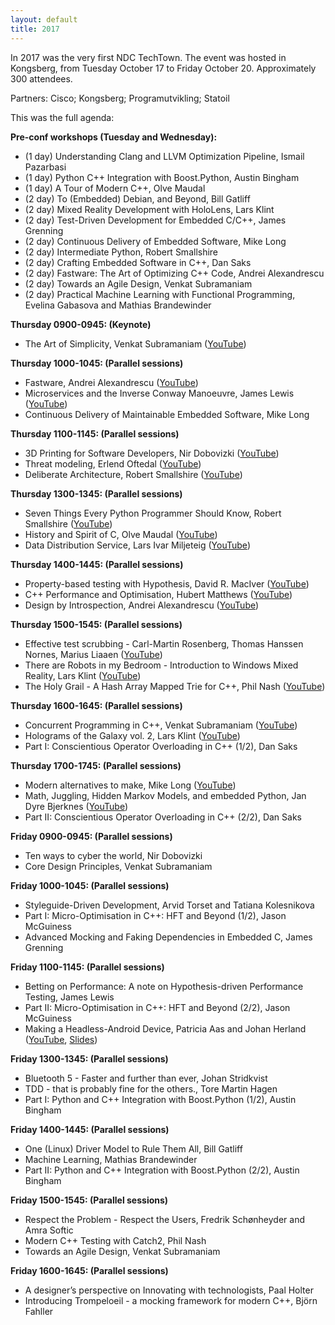 ```yaml
---
layout: default
title: 2017
---
```


In 2017 was the very first NDC TechTown. The event was hosted in Kongsberg, from Tuesday October 17 to Friday October 20. Approximately 300 attendees.

Partners: Cisco; Kongsberg; Programutvikling; Statoil

This was the full agenda:

__Pre-conf workshops (Tuesday and Wednesday):__

- (1 day) Understanding Clang and LLVM Optimization Pipeline, Ismail Pazarbasi
- (1 day) Python C++ Integration with Boost.Python, Austin Bingham
- (1 day) A Tour of Modern C++, Olve Maudal
- (2 day) To (Embedded) Debian, and Beyond, ​Bill Gatliff
- (2 day) Mixed Reality Development with HoloLens, Lars Klint
- (2 day) Test-Driven Development for Embedded C/C++, James Grenning
- (2 day) Continuous Delivery of Embedded Software, Mike Long
- (2 day) Intermediate Python, Robert Smallshire
- (2 day) Crafting Embedded Software in C++, Dan Saks
- (2 day) Fastware: The Art of Optimizing C++ Code, Andrei Alexandrescu
- (2 day) Towards an Agile Design, Venkat Subramaniam
- (2 day) Practical Machine Learning with Functional Programming, Evelina Gabasova and Mathias Brandewinder

__Thursday 0900-0945: (Keynote)__

- The Art of Simplicity, Venkat Subramaniam ([YouTube](https://youtu.be/Xuqbl59f15A))

__Thursday 1000-1045: (Parallel sessions)__

- Fastware, Andrei Alexandrescu ([YouTube](https://youtu.be/mYzaFzAHuZ4))
- Microservices and the Inverse Conway Manoeuvre, James Lewis ([YouTube](https://youtu.be/CsZDGlz7O5w))
- Continuous Delivery of Maintainable Embedded Software, Mike Long

__Thursday 1100-1145: (Parallel sessions)__

- 3D Printing for Software Developers, Nir Dobovizki ([YouTube](https://youtu.be/YwkAYXOrrrE))
- Threat modeling, Erlend Oftedal ([YouTube](https://youtu.be/v8aYNcE1QlI?si=N7jwTBLOr0359OEn))
- Deliberate Architecture, Robert Smallshire ([YouTube](https://youtu.be/9e3lflYhNd8))

__Thursday 1300-1345: (Parallel sessions)__

- Seven Things Every Python Programmer Should Know, Robert Smallshire ([YouTube](https://youtu.be/yw7ZUaK7gY8))
- History and Spirit of C, Olve Maudal ([YouTube](https://youtu.be/xGVRF-Y--hI))
- Data Distribution Service, Lars Ivar Miljeteig ([YouTube](https://youtu.be/3p-iVgWItJ8))

__Thursday 1400-1445: (Parallel sessions)__

- Property-based testing with Hypothesis, David R. MacIver ([YouTube](https://youtu.be/Hpb9ByWqi3A))
- C++ Performance and Optimisation, Hubert Matthews ([YouTube](https://youtu.be/eICYHA-eyXM))
- Design by Introspection, Andrei Alexandrescu ([YouTube](https://youtu.be/9e3lflYhNd8))

__Thursday 1500-1545: (Parallel sessions)__

- Effective test scrubbing - Carl-Martin Rosenberg, Thomas Hanssen Nornes, Marius Liaaen ([YouTube](https://youtu.be/k0q_9YKB5ns))
- There are Robots in my Bedroom - Introduction to Windows Mixed Reality, Lars Klint ([YouTube](https://youtu.be/s_50Vj_e05w))
- The Holy Grail - A Hash Array Mapped Trie for C++, Phil Nash ([YouTube](https://youtu.be/s9dwdo700eQ))

__Thursday 1600-1645: (Parallel sessions)__

- Concurrent Programming in C++, Venkat Subramaniam ([YouTube](https://youtu.be/O7gUNNYjmsM))
- Holograms of the Galaxy vol. 2, Lars Klint ([YouTube](https://youtu.be/oD6_bPlYkB4))
- Part I: Conscientious Operator Overloading in C++ (1/2), Dan Saks

__Thursday 1700-1745: (Parallel sessions)__

- Modern alternatives to make, Mike Long ([YouTube](https://youtu.be/JWOCT6pVF70))
- Math, Juggling, Hidden Markov Models, and embedded Python, Jan Dyre Bjerknes ([YouTube](https://youtu.be/yfgr00NL3zo?si=UjUzXnGm8y3gytNJ))
- Part II: Conscientious Operator Overloading in C++ (2/2), Dan Saks

__Friday 0900-0945: (Parallel sessions)__

- Ten ways to cyber the world, Nir Dobovizki
- Core Design Principles, Venkat Subramaniam

__Friday 1000-1045: (Parallel sessions)__

- Styleguide-Driven Development, Arvid Torset and Tatiana Kolesnikova
- Part I: Micro-Optimisation in C++: HFT and Beyond (1/2), Jason McGuiness
- Advanced Mocking and Faking Dependencies in Embedded C, James Grenning

__Friday 1100-1145: (Parallel sessions)__

- Betting on Performance: A note on Hypothesis-driven Performance Testing, James Lewis
- Part II: Micro-Optimisation in C++: HFT and Beyond (2/2), Jason McGuiness
- Making a Headless-Android Device, Patricia Aas and Johan Herland ([YouTube](https://youtu.be/YHwjECuhGcM?si=ZIMlNHqG8O0p1XVr), [Slides](https://www.slideshare.net/PatriciaAas/making-a-headless-android-device))

__Friday 1300-1345: (Parallel sessions)__

- Bluetooth 5 - Faster and further than ever, Johan Stridkvist
- TDD - that is probably fine for the others., Tore Martin Hagen
- Part I: Python and C++ Integration with Boost.Python (1/2), Austin Bingham

__Friday 1400-1445: (Parallel sessions)__

- One (Linux) Driver Model to Rule Them All, ​Bill Gatliff
- Machine Learning, Mathias Brandewinder
- Part II: Python and C++ Integration with Boost.Python (2/2), Austin Bingham

__Friday 1500-1545: (Parallel sessions)__

- Respect the Problem - Respect the Users, Fredrik Schønheyder and Amra Softic
- Modern C++ Testing with Catch2, Phil Nash
- Towards an Agile Design, Venkat Subramaniam

__Friday 1600-1645: (Parallel sessions)__

- A designer’s perspective on Innovating with technologists, Paal Holter
- Introducing Trompeloeil - a mocking framework for modern C++, Björn Fahller
